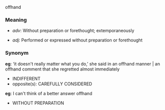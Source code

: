 offhand
### Meaning
+ _adv_: Without preparation or forethought; extemporaneously

+ _adj_: Performed or expressed without preparation or forethought

### Synonym

__eg__: ‘it doesn't really matter what you do,’ she said in an offhand manner | an offhand comment that she regretted almost immediately

+ INDIFFERENT
+ opposite(s): CAREFULLY CONSIDERED

__eg__: I can't think of a better answer offhand

+ WITHOUT PREPARATION


